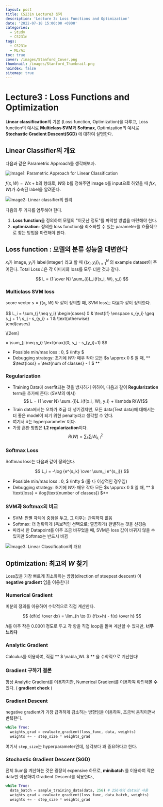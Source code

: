 ```yaml
---
layout: post
title: CS231n Lecture3 정리
description: 'Lecture 3: Loss Functions and Optimization'
date: '2022-07-18 15:00:00 +0900'
categories:
  - Study
  - CS231n
tags:
  - CS231n
  - ML/AI
toc: true
cover: /images/Stanford_Cover.png
thumbnail: /images/Stanford_Thumbnail.png
noindex: false
sitemap: true
---
```


# Lecture3 : Loss Functions and Optimization
**Linear classification**의 기본 (Loss function, Optimization)을 다루고, Loss function의 예시로 **Multiclass SVM**과 **Softmax**, Optimization의 예시로 **Stochastic Gradient Descent(SGD)** 에 대하여 설명한다.

<!-- more -->
## Linear Classifier의 개요
다음과 같은 Parametric Approach를 생각해보자.  

<img src='../../../../images/post/CS231n_Lecture3_Img1.png' alt='Image1: Parametric Approach for Linear Classification' style="display: block; margin: 0 auto"> </img>

$f(x, W) = Wx + b$의 형태로, $W$와 $b$를 정해주면 image $x$를 input으로 하였을 때 $f(x, W)$가 추측된 label을 알려준다.

<img src='../../../../images/post/CS231n_Lecture3_Img2.png' alt='Image2: Linear classifier의 원리' style="display: block; margin: 0 auto"> </img>

다음의 두 가지를 염두해야 한다.
1. **Loss function**을 정의하여 모델의 "어긋난 정도"를 파악할 방법을 마련해야 한다. 
2. **optimization**: 정의한 loss function을 최소화할 수 있는 parameter를 효율적으로 찾는 방법을 마련해야 한다.

## Loss function : 모델의 분류 성능을 대변한다
$x_i$가 image, $y_i$가 label(integer) 라고 할 때 ${\{(x_i, y_i)}\}_{i=1}^{N}$ 의 example dataset이 주어진다. Total Loss $L$은 각 이미지의 loss를 모두 더한 것과 같다.

$$ L = {1 \over N} \sum_{i}L_i(f(x_i, W), y_i) $$ 

### Multiclass SVM loss
score vector $s = f(x_i, W)$ 와 같이 정의할 때, SVM loss는 다음과 같이 정의한다.

$$ L_i = \sum_{j \neq y_i} 
  \begin{cases}
    0 & \text{if} \enspace s_{y_i} \geq s_j + 1   \\
    s_j - s_{y_i} + 1 & \text{otherwise}  
  \end{cases} 
  
  \\[2em]
  
  = \sum_{j \neq y_i} \text{max}(0, s_j - s_{y_i}+1)
$$

- Possible min/max loss : 0, $ \infty $
- Debugging strategy: 초기에 $W$가 매우 작아 모든 $s \approx 0 $ 일 때, ** $\text{loss} = \text{num of classes} - 1 $ ** 

### Regularization
- Training Data에 overfit되는 것을 방지하기 위하여, 다음과 같이 **Regularization** term을 추가해 준다: (SVM의 예시)
$$ L = {1 \over N} \sum_{i}L_i(f(x_i, W), y_i) + \lambda R(W)$$
- Train data에서는 오차가 조금 더 생기겠지만, 모든 data(Test data)에 대해서는 더 좋은 model이 되기 위한 penalty라고 생각할 수 있다.
- 여기서 $\lambda$는 hyperparameter 이다.
- 가장 흔한 방법은 **L2 regularization**이다. 
$$ R(W) = \sum_k \sum_l W_{k,l}^2$$

### Softmax Loss
Softmax loss는 다음과 같이 정의한다.

$$ L_i = -\log {e^{s_k} \over \sum_j e^{s_j}} $$

- Possible min/max loss : 0, $ \infty $ (둘 다 이상적인 경우임)
- Debugging strategy: 초기에 $W$가 매우 작아 모든 $s \approx 0 $ 일 때, ** $ \text{loss} = \log(\text{number of classes}) $**

### SVM과 Softmax의 비교
- SVM: 판별 자체에 중점을 두고, 그 이후는 관여하지 않음
- Softmax: 더 정확하게 (독보적인 선택으로; 깔끔하게) 판별하는 것을 신경씀
- 따라서 한 Datapoint를 아주 조금 바꾸었을 때, SVM은 loss 값이 바뀌지 않을 수 있지만 Softmax는 반드시 바뀜

<img src='../../../../images/post/CS231n_Lecture3_Img3.png' alt='Image3: Linear Classification의 개요' style="display: block; margin: 0 auto"> </img>

## Optimization: 최고의 $W$ 찾기
Loss값을 가장 빠르게 최소화하는 방향(direction of steepest descent) 이 **negative gradient** 임을 이용한다! 

### Numerical Gradient
미분의 정의를 이용하여 수학적으로 직접 계산한다. 

$$ {df(x) \over dx} = \lim_{h \to 0} {f(x+h) - f(x) \over h} $$

$h$를 아주 작은 0.0001 정도로 두고 각 항을 직접 loop을 돌며 계산할 수 있지만, **너무 느리다**

### Analytic Gradient
Calculus를 이용하여, 직접 ** $ \nabla_WL $ ** 을 수학적으로 계산한다!

### Gradient 구하기 결론
항상 Analytic Gradient를 이용하지만, Numerical Gradient를 이용하여 확인해볼 수 있다. ( **gradient check** )

### Gradient Descent
negative gradient가 가장 급격하게 감소하는 방향임을 이용하여, 조금씩 움직이면서 반복한다. 

``` python 
while True:
  weights_grad = evaluate_gradient(loss_func, data, weights)
  weights += - step_size * weights_grad
```
여기서 `step_size`는 hyperparameter인데, 생각보다 꽤 중요하다고 한다.

### Stochastic Gradient Descent (SGD)
전체 Sum을 계산하는 것은 굉장히 expensive 하므로, **minibatch** 를 이용하여 작은 data만 이용하여 Gradient Descent를 적용한다.,

```python
while True:
  data_batch = sample_training_data(data, 256) # 256개의 data만 사용
  weights_grad = evaluate_gradient(loss_func, data_batch, weights)
  weights += - step_size * weights_grad
```
